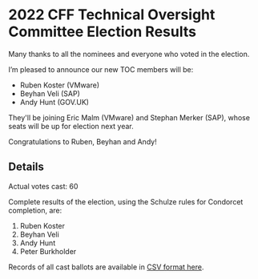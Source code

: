 # 2022 CFF Technical Oversight Committee Election Results

Many thanks to all the nominees and everyone who voted in the election. 

I’m pleased to announce our new TOC members will be:

* Ruben Koster (VMware)
* Beyhan Veli (SAP)
* Andy Hunt (GOV.UK)

They'll be joining Eric Malm (VMware) and Stephan Merker (SAP), whose seats will be up for election next year.

Congratulations to Ruben, Beyhan and Andy!

## Details

Actual votes cast: 60

Complete results of the election, using the Schulze rules for Condorcet completion, are:

1. Ruben Koster
2. Beyhan Veli
3. Andy Hunt
4. Peter Burkholder

Records of all cast ballots are available in [CSV format here](https://github.com/cloudfoundry/community/blob/main/elections/2022/TOC/ballots.csv).
